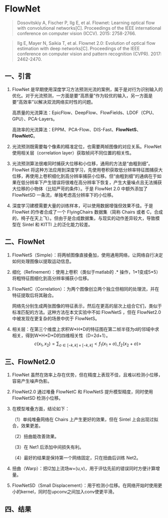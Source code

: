 # FlowNet

> Dosovitskiy A, Fischer P, Ilg E, et al. Flownet: Learning optical flow with convolutional networks[C]. Proceedings of the IEEE international conference on computer vision (ICCV). 2015: 2758-2766.

> Ilg E, Mayer N, Saikia T, et al. Flownet 2.0: Evolution of optical flow estimation with deep networks[C]. Proceedings of the IEEE conference on computer vision and pattern recognition (CVPR). 2017: 2462-2470.

## 一、引言

1. FlowNet 是早期使用深度学习方法预测光流的案例，属于是对行为识别输入的优化。对于光流预测，一方面是要“高质量”作为较优的输入，另一方面是要“高效率”以解决双流网络实时性的问题。

   高质量的光流算法：EpicFlow、DeepFlow、FlowFields、LDOF（CPU、GPU）、PCA-Layers。

   高效率的光流算法：EPPM、PCA-Flow、DIS-Fast、**FlowNetS**、**FlowNetC**。

2. 光流预测既需要每个像素的精准定位，也需要两帧图像的对应关系。FlowNet 使用相关层（correlation layer）获取帧间不同位置的相关性。

3. 光流预测算法很难同时捕获大位移和小位移，通用的方法是“由粗到细”。FlowNet 将这种方法应用到深度学习，先使用卷积获取低分辨率特征图捕获大位移，再使用上卷积细化到高分辨率捕获小位移。但“由粗到细”的通病在于如果在低分辨率下产生错误将很难在高分辨率下恢复，产生大量噪点且无法捕获大位移的小物体（比较严苛的条件）。于是 FlowNet 2.0 中额外添加了 FlowNetSD 一条流，单独考虑高分辨率下的小位移。

4. 深度学习建模需要大量的训练样本，可以使用数据增强但效果不佳。于是 FlowNet 的作者合成了一个 FlyingChairs 数据集（简称 Chairs 或者 C，合成的，椅子在天上飞）。但由于是合成数据集，与现实的动作差异较大，导致模型在 Sintel 和 KITTI 上的泛化能力较差。

## 二、FlowNet

1. FlowNetS（Simple）：将两帧图像直接叠加，使用通用网络，让网络自行决定如何处理图像以提取运动信息。

2. 细化（Refinement）：使用上卷积（类似于matlab的 .\* 操作，1\*1变成5\*5）将粗特征图细化到高分辨率捕获小位移。

3. FlowNetC（Correlation）：为两个图像创立两个独立但相同的处理流，并在特征提取后将其融合。

   网络先分别生成两张图像的特征表示，然后在更高的层次上组合它们，类似于标准匹配的方法。这种方法在本文实验中不如 FlowNetS ，但在 FlowNet2.0 中被发现在更复杂的场景中优于 FlowNetS。

4. 相关层：在第三个维度上求积W\*H\*D的特征图在第二帧半径为d的邻域中求相关，得到W\*H\*D\*D的四维相关性（D=2d+1）。
   $$
   c(x_1,x_2)=\sum_{o\in[-k,k]\times[-k,k]}<f_1(x_1+o),f_2(x_2+o)>
   $$

## 三、FlowNet2.0

1. FlowNet 虽然在效率上存在优势，但在精度上表现不佳，且难以检测小位移，容易产生噪声伪影。

2. FlowNet2.0 通过堆叠 FlowNetC 和 FlowNetS 提升模型精度，同时使用 FlowNetSD 检测小位移。

3. 在模型堆叠方面，结论如下：

   （1）单纯堆叠网络在 Chairs 上产生更好的效果，但在 Sintel 上会出现过拟合，效果更差。

   （2）扭曲能改善效果。

   （3）在 Net1 后添加中间损失有利。

   （4）最好的结果是保持第一个网络固定，只在扭曲后训练 Net2。

4. 扭曲（Warp）：把I2加上流场w=(u,v)，用于评估先前的错误同时方便计算增量。

5. FlowNetSD（Small Displacement）：用于检测小位移。在网络开始时使用更小的kernel，同时在upconv之间加入conv使更平滑。

## 四、结果